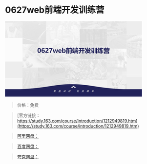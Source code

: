 # 0627web前端开发训练营

![img](../../../assets/study163/free/50ec36e04a3843f8a5fcd1e7018c3d36.jpg)

> 价格：免费

> [官方链接：https://study.163.com/course/introduction/1212949819.htm](https://study.163.com/course/introduction/1212949819.htm)

> [阿里网盘：]()

> [百度网盘：]()

> [夸克网盘：]()
